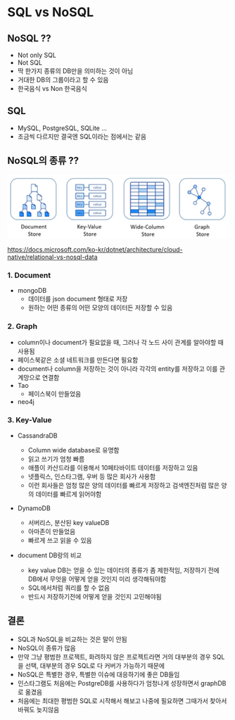 # SQL vs NoSQL

 ## NoSQL ??

- Not only SQL
- Not SQL
- 딱 한가지 종류의 DB만을 의미하는 것이 아님
- 거대한 DB의 그룹이라고 할 수 있음
- 한국음식 vs Non 한국음식



## SQL

- MySQL, PostgreSQL, SQLite ...
- 조금씩 다르지만 결국엔 SQL이라는 점에서는 같음



## NoSQL의 종류 ??

![NoSQL](images\NoSQL.png)

https://docs.microsoft.com/ko-kr/dotnet/architecture/cloud-native/relational-vs-nosql-data

### 1. Document

- mongoDB
  - 데이터를 json document 형태로 저장
  - 원하는 어떤 종류의 어떤 모양의 데이터든 저장할 수 있음

### 2. Graph

- column이나 document가 필요없을 때, 그러나 각 노드 사이 관계를 알아야할 때 사용됨
- 페이스북같은 소셜 네트워크를 만든다면 필요함
- document나 column을 저장하는 것이 아니라 각각의 entity를 저장하고 이를 관계망으로 연결함
- Tao
  - 페이스북이 만들었음
- neo4j

### 3. Key-Value

- CassandraDB
  - Column wide database로 유명함
  - 읽고 쓰기가 엄청 빠름
  - 애플이 카산드라를 이용해서 10페타바이트 데이터를 저장하고 있음
  - 넷플릭스, 인스타그램, 우버 등 많은 회사가 사용함
  - 이런 회사들은 엄청 많은 양의 데이터를 빠르게 저장하고 검색엔진처럼 많은 양의 데이터를 빠르게 읽어야함

- DynamoDB
  - 서버리스, 분산된 key valueDB
  - 아마존이 만들었음
  - 빠르게 쓰고 읽을 수 있음

- document DB랑의 비교
  - key value DB는 얻을 수 있는 데이터의 종류가 좀 제한적임, 저장하기 전에 DB에서 무엇을 어떻게 얻을 것인지 미리 생각해둬야함
  - SQL에서처럼 쿼리를 할 수 없음
  - 반드시 저장하기전에 어떻게 얻을 것인지 고민해야됨



## 결론

- SQL과 NoSQL을 비교하는 것은 말이 안됨
- NoSQL이 종류가 많음
- 만약 그냥 평범한 프로젝트, 화려하지 않은 프로젝트라면 거의 대부분의 경우 SQL을 선택, 대부분의 경우 SQL로 다 커버가 가능하기 때문에
- NoSQL은 특별한 경우, 특별한 이슈에 대응하기에 좋은 DB들임
- 인스타그램도 처음에는 PostgreDB를 사용하다가 엄청나게 성장하면서 graphDB로 옮겼음
- 처음에는 최대한 평범한 SQL로 시작해서 해보고 나중에 필요하면 그때가서 찾아서 바꿔도 늦지않음

